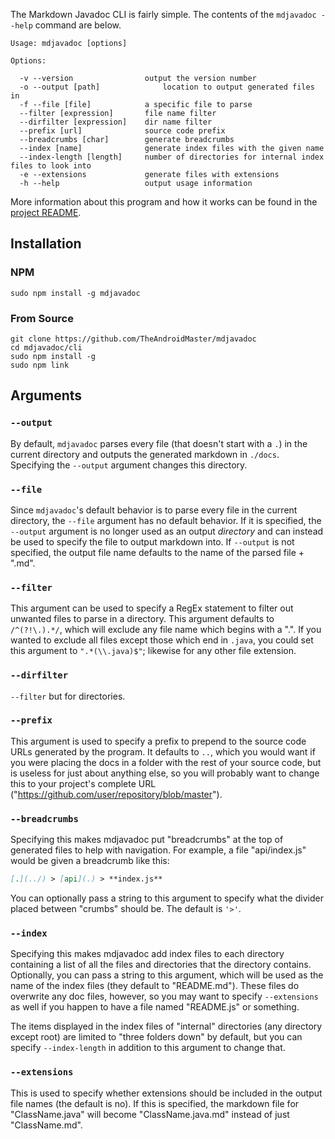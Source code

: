 The Markdown Javadoc CLI is fairly simple. The contents of the `mdjavadoc --help` command are below.

```
Usage: mdjavadoc [options]

Options:

  -v --version                output the version number
  -o --output [path]		      location to output generated files in
  -f --file [file]            a specific file to parse
  --filter [expression]       file name filter
  --dirfilter [expression]    dir name filter
  --prefix [url]              source code prefix
  --breadcrumbs [char]        generate breadcrumbs
  --index [name]              generate index files with the given name
  --index-length [length]     number of directories for internal index files to look into
  -e --extensions             generate files with extensions
  -h --help                   output usage information
```

More information about this program and how it works can be found in the [project README](https://jfenn.me/redirects/?t=github&d=mdjavadoc).

## Installation

### NPM

```shell
sudo npm install -g mdjavadoc
```

### From Source

```shell
git clone https://github.com/TheAndroidMaster/mdjavadoc
cd mdjavadoc/cli
sudo npm install -g
sudo npm link
```

## Arguments

### `--output`

By default, `mdjavadoc` parses every file (that doesn't start with a `.`) in the current directory and outputs the generated markdown in `./docs`. Specifying the `--output` argument changes this directory.

### `--file`

Since `mdjavadoc`'s default behavior is to parse every file in the current directory, the `--file` argument has no default behavior. If it is specified, the `--output` argument is no longer used as an output *directory* and can instead be used to specify the file to output markdown into. If `--output` is not specified, the output file name defaults to the name of the parsed file + ".md".

### `--filter`

This argument can be used to specify a RegEx statement to filter out unwanted files to parse in a directory. This argument defaults to `/^(?!\.).*/`, which will exclude any file name which begins with a ".". If you wanted to exclude all files except those which end in `.java`, you could set this argument to `".*(\\.java)$"`; likewise for any other file extension.

### `--dirfilter`

`--filter` but for directories.

### `--prefix`

This argument is used to specify a prefix to prepend to the source code URLs generated by the program. It defaults to `..`, which you would want if you were placing the docs in a folder with the rest of your source code, but is useless for just about anything else, so you will probably want to change this to your project's complete URL ("https://github.com/user/repository/blob/master").

### `--breadcrumbs`

Specifying this makes mdjavadoc put "breadcrumbs" at the top of generated files to help with navigation. For example, a file "api/index.js" would be given a breadcrumb like this:

```markdown
[.](../) > [api](.) > **index.js**
```

You can optionally pass a string to this argument to specify what the divider placed between "crumbs" should be. The default is `'>'`.

### `--index`

Specifying this makes mdjavadoc add index files to each directory containing a list of all the files and directories that the directory contains. Optionally, you can pass a string to this argument, which will be used as the name of the index files (they default to "README.md"). These files do overwrite any doc files, however, so you may want to specify `--extensions` as well if you happen to have a file named "README.js" or something.

The items displayed in the index files of "internal" directories (any directory except root) are limited to "three folders down" by default, but you can specify `--index-length` in addition to this argument to change that.

### `--extensions`

This is used to specify whether extensions should be included in the output file names (the default is no). If this is specified, the markdown file for "ClassName.java" will become "ClassName.java.md" instead of just "ClassName.md".
